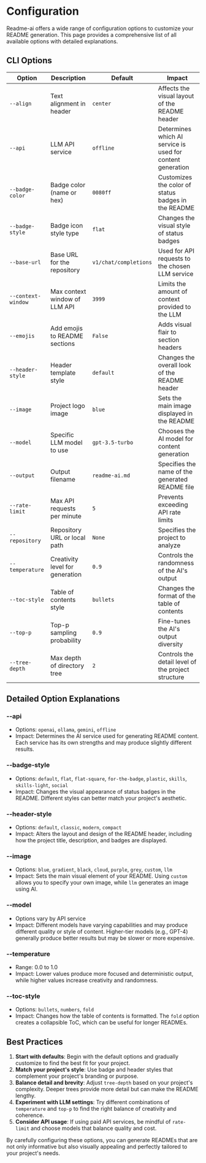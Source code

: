 # Configuration

Readme-ai offers a wide range of configuration options to customize your README generation. This page provides a comprehensive list of all available options with detailed explanations.

## CLI Options

| Option | Description | Default | Impact |
|--------|-------------|---------|--------|
| `--align` | Text alignment in header | `center` | Affects the visual layout of the README header |
| `--api` | LLM API service | `offline` | Determines which AI service is used for content generation |
| `--badge-color` | Badge color (name or hex) | `0080ff` | Customizes the color of status badges in the README |
| `--badge-style` | Badge icon style type | `flat` | Changes the visual style of status badges |
| `--base-url` | Base URL for the repository | `v1/chat/completions` | Used for API requests to the chosen LLM service |
| `--context-window` | Max context window of LLM API | `3999` | Limits the amount of context provided to the LLM |
| `--emojis` | Add emojis to README sections | `False` | Adds visual flair to section headers |
| `--header-style` | Header template style | `default` | Changes the overall look of the README header |
| `--image` | Project logo image | `blue` | Sets the main image displayed in the README |
| `--model` | Specific LLM model to use | `gpt-3.5-turbo` | Chooses the AI model for content generation |
| `--output` | Output filename | `readme-ai.md` | Specifies the name of the generated README file |
| `--rate-limit` | Max API requests per minute | `5` | Prevents exceeding API rate limits |
| `--repository` | Repository URL or local path | `None` | Specifies the project to analyze |
| `--temperature` | Creativity level for generation | `0.9` | Controls the randomness of the AI's output |
| `--toc-style` | Table of contents style | `bullets` | Changes the format of the table of contents |
| `--top-p` | Top-p sampling probability | `0.9` | Fine-tunes the AI's output diversity |
| `--tree-depth` | Max depth of directory tree | `2` | Controls the detail level of the project structure |

## Detailed Option Explanations

### --api
- Options: `openai`, `ollama`, `gemini`, `offline`
- Impact: Determines the AI service used for generating README content. Each service has its own strengths and may produce slightly different results.

### --badge-style
- Options: `default`, `flat`, `flat-square`, `for-the-badge`, `plastic`, `skills`, `skills-light`, `social`
- Impact: Changes the visual appearance of status badges in the README. Different styles can better match your project's aesthetic.

### --header-style
- Options: `default`, `classic`, `modern`, `compact`
- Impact: Alters the layout and design of the README header, including how the project title, description, and badges are displayed.

### --image
- Options: `blue`, `gradient`, `black`, `cloud`, `purple`, `grey`, `custom`, `llm`
- Impact: Sets the main visual element of your README. Using `custom` allows you to specify your own image, while `llm` generates an image using AI.

### --model
- Options vary by API service
- Impact: Different models have varying capabilities and may produce different quality or style of content. Higher-tier models (e.g., GPT-4) generally produce better results but may be slower or more expensive.

### --temperature
- Range: 0.0 to 1.0
- Impact: Lower values produce more focused and deterministic output, while higher values increase creativity and randomness.

### --toc-style
- Options: `bullets`, `numbers`, `fold`
- Impact: Changes how the table of contents is formatted. The `fold` option creates a collapsible ToC, which can be useful for longer READMEs.

## Best Practices

1. **Start with defaults**: Begin with the default options and gradually customize to find the best fit for your project.
2. **Match your project's style**: Use badge and header styles that complement your project's branding or purpose.
3. **Balance detail and brevity**: Adjust `tree-depth` based on your project's complexity. Deeper trees provide more detail but can make the README lengthy.
4. **Experiment with LLM settings**: Try different combinations of `temperature` and `top-p` to find the right balance of creativity and coherence.
5. **Consider API usage**: If using paid API services, be mindful of `rate-limit` and choose models that balance quality and cost.

By carefully configuring these options, you can generate READMEs that are not only informative but also visually appealing and perfectly tailored to your project's needs.
